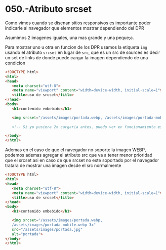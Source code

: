 050.-Atributo srcset
===

Como vimos cuando se disenan sitios responsivos es importante poder indicarle al navegador que elementos mostrar dependiendo del DPR

Asumimos 2 imagenes iguales, una mas grande y una peque;a.

Para mostrar uno u otra en funcion de los DPR usamos la etiqueta `img` usando el atributo `srcset` en lugar de `src`, que es un src de sources es decir un set de links de donde puede cargar la imagen dependiendo de una condicion 

```html
<!DOCTYPE html>
<html>
<head>
   <meta charset="utf-8">
   <meta name="viewport" content="width=device-width, initial-scale=1">
   <title>uso de srcset</title>
</head>
<body>
   <h1>contenido embebido</h1>

   <img srcset="/assets/images/portada.webp, /assets/images/portada-mobile.webp 3x" alt="portada"> <!-- 3x significa que 
                                                                                                   si tiene un DPR de 3 va a cargar esa imagen -->
   <!-- Si yo pusiera 2x cargaria antes, puedo ver en funcionamiento esto aumentando el porcentaje al que se ve el navegador por ejemplo 200% o 300% -->

</body>
</html>
```

Ademas en el caso de que el navegador no soporte la imagen WEBP, podemos ademas agregar el atributo src que va a tener menor prioridad que el srcset asi en caso de que srcset no este soportado por el navegador tratara de mostrar una imagen desde el src normalmente

```html
<!DOCTYPE html>
<html>
<head>
   <meta charset="utf-8">
   <meta name="viewport" content="width=device-width, initial-scale=1">
   <title>uso de srcset</title>
</head>
<body>
   <h1>contenido embebido</h1>

   <img srcset="/assets/images/portada.webp,
   /assets/images/portada-mobile.webp 3x"
   src="/assets/images/portada.jpg"
   alt="portada">
</body>
</html>
```